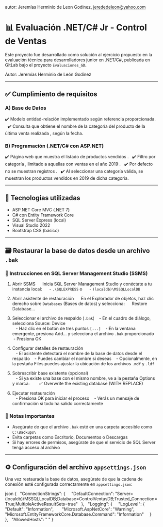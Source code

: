 autor: Jeremías Herminio de Leon Godinez, jerededeleon@yahoo.com

# 📊 Evaluación .NET/C\# Jr - Control de Ventas

Este proyecto fue desarrollado como solución al ejercicio propuesto en la evaluación técnica para desarrolladores junior en .NET/C\#, publicada en GitLab bajo el proyecto `Evaluaciones_GD`.

Autor:   Jeremías Herminio de León Godínez  

-----

## ✅ Cumplimiento de requisitos

### A) Base de Datos

✔️ Modelo entidad-relación implementado según referencia proporcionada.  
✔️ Consulta que obtiene el   nombre de la categoría   del producto de la   última venta realizada  , según la fecha.

### B) Programación (.NET/C\# con ASP.NET)

✔️ Página web que muestra el   listado de productos vendidos  .  
✔️ Filtro por   categoría  , limitado a aquellas con ventas en el   año 2019  .  
✔️ Por defecto   no se muestran registros  .  
✔️ Al seleccionar una categoría válida, se muestran los   productos vendidos en 2019   de dicha categoría.

-----

## 🧰 Tecnologías utilizadas

  - ASP.NET Core MVC (.NET 7)
  - C\# con Entity Framework Core
  - SQL Server Express (local)
  - Visual Studio 2022
  - Bootstrap CSS (básico)

-----

## 🗃️ Restaurar la base de datos desde un archivo `.bak`

### 🔁 Instrucciones en SQL Server Management Studio (SSMS)

1.    Abrir SSMS    
       Inicia SQL Server Management Studio y conéctate a tu instancia local:  
       - `.\SQLEXPRESS` o  
       - `(localdb)\MSSQLLocalDB`

2.    Abrir asistente de restauración    
       En el Explorador de objetos, haz clic derecho sobre `Databases` (Bases de datos) y selecciona:  
       Restore Database...

3.  Seleccionar el archivo de respaldo (`.bak`)
       - En el cuadro de diálogo, selecciona   Source: Device  
       - Haz clic en el botón de tres puntos `[...]`
       - En la ventana emergente, presiona   Add...   y selecciona el archivo `.bak` proporcionado
       - Presiona   OK  

4.    Configurar detalles de restauración  
       - El asistente detectará el nombre de la base de datos desde el respaldo
       - Puedes cambiar el nombre si deseas
       - Opcionalmente, en la pestaña   Files   puedes ajustar la ubicación de los archivos `.mdf` y `.ldf`

5.    Sobrescribir base existente (opcional)  
       - Si ya existe una base con el mismo nombre, ve a la pestaña   Options   y marca:  
         ✅   Overwrite the existing database (WITH REPLACE)  

6.    Ejecutar restauración  
       - Presiona   OK   para iniciar el proceso
       - Verás un mensaje de confirmación si todo ha salido correctamente

### 📝 Notas importantes

  - Asegúrate de que el archivo `.bak` esté en una carpeta accesible como `C:\Backups\`  
  - Evita carpetas como Escritorio, Documentos o Descargas  
  - Si hay errores de permisos, asegúrate de que el servicio de SQL Server tenga acceso al archivo

-----

## ⚙️ Configuración del archivo `appsettings.json`

Una vez restaurada la base de datos, asegúrate de que la cadena de conexión esté configurada correctamente en `appsettings.json`:

json
{
  "ConnectionStrings": {
    "DefaultConnection": "Server=(localdb)\\MSSQLLocalDB;Database=ControlVentasDB;Trusted_Connection=True;MultipleActiveResultSets=true"
  },
  "Logging": {
    "LogLevel": {
      "Default": "Information",
      "Microsoft.AspNetCore": "Warning",
      "Microsoft.EntityFrameworkCore.Database.Command": "Information"
    }
  },
  "AllowedHosts": " "
}
